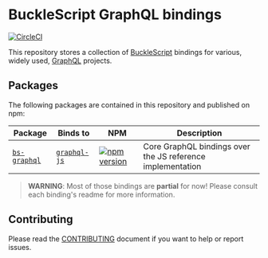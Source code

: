 # BuckleScript GraphQL bindings

[![CircleCI](https://circleci.com/gh/rricard/bs-graphql.svg?style=svg)](https://circleci.com/gh/rricard/bs-graphql)

This repository stores a collection of [BuckleScript](https://bucklescript.github.io/) bindings for various, widely used, [GraphQL](http://graphql.org/) projects.

## Packages

The following packages are contained in this repository and published on npm:

| Package | Binds to | NPM | Description |
|---------|----------|-----|-------------|
| [`bs-graphql`](./packages/bs-graphql) | [`graphql-js`](https://github.com/graphql/graphql-js/) | [![npm version](https://badge.fury.io/js/bs-graphql.svg)](https://badge.fury.io/js/bs-graphql) | Core GraphQL bindings over the JS reference implementation |

> **WARNING**: Most of those bindings are **partial** for now! Please consult each binding's readme for more information.

## Contributing

Please read the [CONTRIBUTING](./CONTRIBUTING.md) document if you want to help or report issues.
